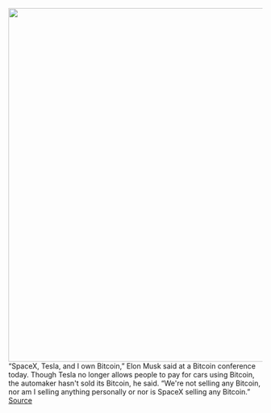 <img src='https://cdn.vox-cdn.com/thumbor/CuQVHXHr7pZ28Jm7TzXOXHy73Zs=/0x0:3807x2538/1200x800/filters:focal(1421x375:2029x983)/cdn.vox-cdn.com/uploads/chorus_image/image/69613632/1233961984.0.jpg' width='700px' /><br/>
“SpaceX, Tesla, and I own Bitcoin,” Elon Musk said at a Bitcoin conference today. Though Tesla no longer allows people to pay for cars using Bitcoin, the automaker hasn't sold its Bitcoin, he said. “We're not selling any Bitcoin, nor am I selling anything personally or nor is SpaceX selling any Bitcoin.”
<a href='https://www.theverge.com/2021/7/21/22587390/spacex-tesla-bitcoin-musk-dorsey-ethereum-dogecoin'> Source <a/>